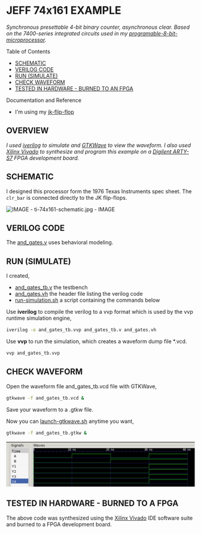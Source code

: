 # JEFF 74x161 EXAMPLE

_Synchronous presettable 4-bit binary counter, asynchronous clear.
Based on the 7400-series integrated circuits used in my
[programable-8-bit-microprocessor](https://github.com/JeffDeCola/my-verilog-examples/tree/master/systems/microprocessors/programable-8-bit-microprocessor)._

Table of Contents

* [SCHEMATIC](https://github.com/JeffDeCola/my-verilog-examples/tree/master/sequential-logic/counters/jeff-74x161#schematic)
* [VERILOG CODE](https://github.com/JeffDeCola/my-verilog-examples/tree/master/sequential-logic/counters/jeff-74x161#verilog-code)
* [RUN (SIMULATE)](https://github.com/JeffDeCola/my-verilog-examples/tree/master/sequential-logic/counters/jeff-74x161#run-simulate)
* [CHECK WAVEFORM](https://github.com/JeffDeCola/my-verilog-examples/tree/master/sequential-logic/counters/jeff-74x161#check-waveform)
* [TESTED IN HARDWARE - BURNED TO AN FPGA](https://github.com/JeffDeCola/my-verilog-examples/tree/master/sequential-logic/counters/jeff-74x161#tested-in-hardware---burned-to-an-fpga)

Documentation and Reference

* I'm using my
  [jk-flip-flop](https://github.com/JeffDeCola/my-verilog-examples/tree/master/basic-code/sequential-logic/jk-flip-flop)

## OVERVIEW

_I used
[iverilog](https://github.com/JeffDeCola/my-cheat-sheets/tree/master/hardware/tools/simulation/iverilog-cheat-sheet)
to simulate and
[GTKWave](https://github.com/JeffDeCola/my-cheat-sheets/tree/master/hardware/tools/simulation/gtkwave-cheat-sheet)
to view the waveform. I also used
[Xilinx Vivado](https://github.com/JeffDeCola/my-cheat-sheets/tree/master/hardware/tools/synthesis/xilinx-vivado-cheat-sheet)
to synthesize and program this example on a
[Digilent ARTY-S7](https://github.com/JeffDeCola/my-cheat-sheets/tree/master/hardware/development/fpga-development-boards/digilent-arty-s7-cheat-sheet)
FPGA development board._

## SCHEMATIC

I designed this processor form the 1976 Texas Instruments spec sheet.
The `clr_bar` is connected directly to the JK flip-flops.

![IMAGE - ti-74x161-schematic.jpg - IMAGE](../../../docs/pics/ti-74x161-schematic.jpg)

## VERILOG CODE

The
[and_gates.v](https://github.com/JeffDeCola/my-verilog-examples/blob/master/basic-code/combinational-logic/and_gates/and_gates.v)
uses behavioral modeling.

## RUN (SIMULATE)

I created,

* [and_gates_tb.v](https://github.com/JeffDeCola/my-verilog-examples/blob/master/basic-code/combinational-logic/and_gates/and_gates_tb.v)
the testbench
* [and_gates.vh](https://github.com/JeffDeCola/my-verilog-examples/blob/master/basic-code/combinational-logic/and_gates/and_gates.vh)
the header file listing the verilog code
* [run-simulation.sh](https://github.com/JeffDeCola/my-verilog-examples/blob/master/basic-code/combinational-logic/and_gates/run-simulation.sh)
a script containing the commands below

Use **iverilog** to compile the verilog to a vvp format
which is used by the vvp runtime simulation engine,

```bash
iverilog -o and_gates_tb.vvp and_gates_tb.v and_gates.vh
```

Use **vvp** to run the simulation, which creates a waveform dump file *.vcd.

```bash
vvp and_gates_tb.vvp
```

## CHECK WAVEFORM

Open the waveform file and_gates_tb.vcd file with GTKWave,

```bash
gtkwave -f and_gates_tb.vcd &
```

Save your waveform to a .gtkw file.

Now you can
[launch-gtkwave.sh](https://github.com/JeffDeCola/my-verilog-examples/blob/master/launch-GTKWave-script/launch-gtkwave.sh)
anytime you want,

```bash
gtkwave -f and_gates_tb.gtkw &
```

![and_gates-waveform.jpg](../../../docs/pics/and_gates-waveform.jpg)

## TESTED IN HARDWARE - BURNED TO A FPGA

The above code was synthesized using the
[Xilinx Vivado](https://github.com/JeffDeCola/my-cheat-sheets/tree/master/hardware/tools/synthesis/xilinx-vivado-cheat-sheet)
IDE software suite and burned to a FPGA development board.
